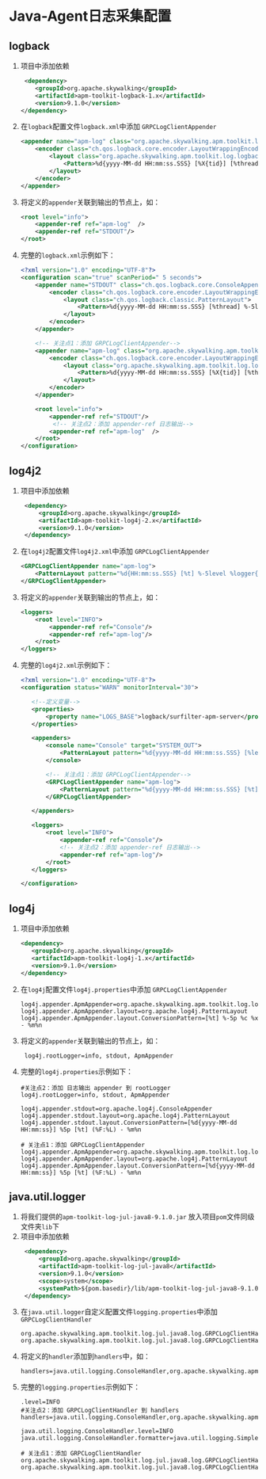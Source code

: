 # Java-Agent日志采集配置

## logback
1. 项目中添加依赖
    ```xml
     <dependency>
        <groupId>org.apache.skywalking</groupId>
        <artifactId>apm-toolkit-logback-1.x</artifactId>
        <version>9.1.0</version>
    </dependency>
    ```
2. 在`logback`配置文件`logback.xml`中添加 `GRPCLogClientAppender`
    ```xml
    <appender name="apm-log" class="org.apache.skywalking.apm.toolkit.log.logback.v1.x.log.GRPCLogClientAppender">
        <encoder class="ch.qos.logback.core.encoder.LayoutWrappingEncoder">
            <layout class="org.apache.skywalking.apm.toolkit.log.logback.v1.x.mdc.TraceIdMDCPatternLogbackLayout">
                <Pattern>%d{yyyy-MM-dd HH:mm:ss.SSS} [%X{tid}] [%thread] %-5level %logger{36} -%msg%n</Pattern>
            </layout>
        </encoder>
    </appender>
    ```
3. 将定义的`appender`关联到输出的节点上，如：
    ```xml
    <root level="info">
        <appender-ref ref="apm-log"  />
        <appender-ref ref="STDOUT"/>
    </root>
    ```
4. 完整的`logback.xml`示例如下：
    ```xml
   <?xml version="1.0" encoding="UTF-8"?>
    <configuration scan="true" scanPeriod=" 5 seconds">
        <appender name="STDOUT" class="ch.qos.logback.core.ConsoleAppender">
            <encoder class="ch.qos.logback.core.encoder.LayoutWrappingEncoder">
                <layout class="ch.qos.logback.classic.PatternLayout">
                    <Pattern>%d{yyyy-MM-dd HH:mm:ss.SSS} [%thread] %-5level %logger{36} -%msg%n</Pattern>
                </layout>
            </encoder>
        </appender>
    
        <!-- 关注点1：添加 GRPCLogClientAppender-->
        <appender name="apm-log" class="org.apache.skywalking.apm.toolkit.log.logback.v1.x.log.GRPCLogClientAppender">
            <encoder class="ch.qos.logback.core.encoder.LayoutWrappingEncoder">
                <layout class="org.apache.skywalking.apm.toolkit.log.logback.v1.x.mdc.TraceIdMDCPatternLogbackLayout">
                    <Pattern>%d{yyyy-MM-dd HH:mm:ss.SSS} [%X{tid}] [%thread] %-5level %logger{36} -%msg%n</Pattern>
                </layout>
            </encoder>
        </appender>
    
        <root level="info">
            <appender-ref ref="STDOUT"/>
             <!-- 关注点2：添加 appender-ref 日志输出-->
            <appender-ref ref="apm-log"  />
        </root>
    </configuration>
   ```
## log4j2
1. 项目中添加依赖
    ```xml
     <dependency>
         <groupId>org.apache.skywalking</groupId>
         <artifactId>apm-toolkit-log4j-2.x</artifactId>
         <version>9.1.0</version>
     </dependency>
    ```
2. 在`log4j2`配置文件`log4j2.xml`中添加 `GRPCLogClientAppender`
    ```xml
    <GRPCLogClientAppender name="apm-log">
        <PatternLayout pattern="%d{HH:mm:ss.SSS} [%t] %-5level %logger{36} - %msg%n"/>
    </GRPCLogClientAppender>
    ```
3. 将定义的`appender`关联到输出的节点上，如：
    ```xml
    <loggers>
        <root level="INFO">
            <appender-ref ref="Console"/>
            <appender-ref ref="apm-log"/>
        </root>
    </loggers>
    ```
4. 完整的`log4j2.xml`示例如下：
    ```xml
   <?xml version="1.0" encoding="UTF-8"?>
   <configuration status="WARN" monitorInterval="30">
   
       <!--定义变量-->
       <properties>
           <property name="LOGS_BASE">logback/surfilter-apm-server</property>
       </properties>
   
       <appenders>
           <console name="Console" target="SYSTEM_OUT">
               <PatternLayout pattern="%d{yyyy-MM-dd HH:mm:ss.SSS} [%level] [%thread] [%logger:%line] %msg%n"/>
           </console>
   
           <!-- 关注点1：添加 GRPCLogClientAppender-->
           <GRPCLogClientAppender name="apm-log">
               <PatternLayout pattern="%d{yyyy-MM-dd HH:mm:ss.SSS} [%t] %-5level %logger{36} - %msg%n"/>
           </GRPCLogClientAppender>
   
       </appenders>
   
       <loggers>
           <root level="INFO">
               <appender-ref ref="Console"/>
               <!-- 关注点2：添加 appender-ref 日志输出-->
               <appender-ref ref="apm-log"/>
           </root>
       </loggers>
   
   </configuration>
   ```
## log4j
1. 项目中添加依赖
   ```xml
   <dependency>
      <groupId>org.apache.skywalking</groupId>
      <artifactId>apm-toolkit-log4j-1.x</artifactId>
      <version>9.1.0</version>
   </dependency>
   ```
2. 在`log4j`配置文件`log4j.properties`中添加 `GRPCLogClientAppender`
   ```properties
   log4j.appender.ApmAppender=org.apache.skywalking.apm.toolkit.log.log4j.v1.x.log.GRPCLogClientAppender
   log4j.appender.ApmAppender.layout=org.apache.log4j.PatternLayout
   log4j.appender.ApmAppender.layout.ConversionPattern=[%t] %-5p %c %x - %m%n
   ```
3. 将定义的`appender`关联到输出的节点上，如：
    ```properties
     log4j.rootLogger=info, stdout, ApmAppender
    ```
4. 完整的`log4j.properties`示例如下：
    ```properties
   #关注点2：添加 日志输出 appender 到 rootLogger
   log4j.rootLogger=info, stdout, ApmAppender
   
   log4j.appender.stdout=org.apache.log4j.ConsoleAppender
   log4j.appender.stdout.layout=org.apache.log4j.PatternLayout
   log4j.appender.stdout.layout.ConversionPattern=[%d{yyyy-MM-dd HH:mm:ss}] %5p [%t] (%F:%L) - %m%n
   
   # 关注点1：添加 GRPCLogClientAppender
   log4j.appender.ApmAppender=org.apache.skywalking.apm.toolkit.log.log4j.v1.x.log.GRPCLogClientAppender
   log4j.appender.ApmAppender.layout=org.apache.log4j.PatternLayout
   log4j.appender.ApmAppender.layout.ConversionPattern=[%d{yyyy-MM-dd HH:mm:ss}] %5p [%t] (%F:%L) - %m%n
   ```
## java.util.logger
1. 将我们提供的`apm-toolkit-log-jul-java8-9.1.0.jar` 放入项目`pom`文件同级文件夹`lib`下
2. 项目中添加依赖
   ```xml
    <dependency>
        <groupId>org.apache.skywalking</groupId>
        <artifactId>apm-toolkit-log-jul-java8</artifactId>
        <version>9.1.0</version>
        <scope>system</scope>
        <systemPath>${pom.basedir}/lib/apm-toolkit-log-jul-java8-9.1.0.jar</systemPath>
    </dependency>
   ```
3. 在`java.util.logger`自定义配置文件`logging.properties`中添加 `GRPCLogClientHandler`
    ```properties
    org.apache.skywalking.apm.toolkit.log.jul.java8.log.GRPCLogClientHandler.level=INFO
    org.apache.skywalking.apm.toolkit.log.jul.java8.log.GRPCLogClientHandler.formatter=org.apache.skywalking.apm.toolkit.log.jul.java8.JulFormatter
4. 将定义的`handler`添加到`handlers`中，如：
    ```properties
   handlers=java.util.logging.ConsoleHandler,org.apache.skywalking.apm.toolkit.log.jul.java8.log.GRPCLogClientHandler
   ```
5. 完整的`logging.properties`示例如下：
    ```properties
   .level=INFO
    #关注点2：添加 GRPCLogClientHandler 到 handlers
    handlers=java.util.logging.ConsoleHandler,org.apache.skywalking.apm.toolkit.log.jul.java8.log.GRPCLogClientHandler
    
    java.util.logging.ConsoleHandler.level=INFO
    java.util.logging.ConsoleHandler.formatter=java.util.logging.SimpleFormatter
    
    # 关注点1：添加 GRPCLogClientHandler
    org.apache.skywalking.apm.toolkit.log.jul.java8.log.GRPCLogClientHandler.level=INFO
    org.apache.skywalking.apm.toolkit.log.jul.java8.log.GRPCLogClientHandler.formatter=org.apache.skywalking.apm.toolkit.log.jul.java8.JulFormatter
   ```